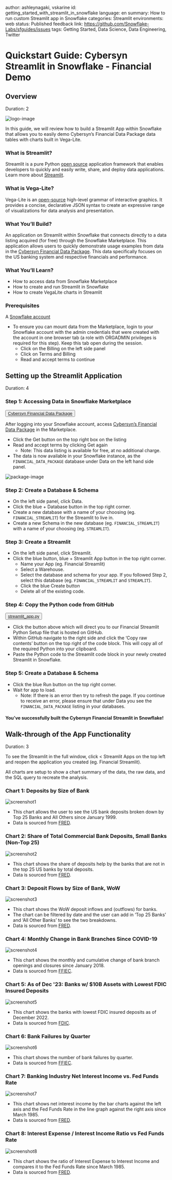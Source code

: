 author: ashleynagaki, vskarine
id: getting_started_with_streamlit_in_snowflake
language: en
summary: How to run custom Streamlit app in Snowflake 
categories: Streamlit
environments: web
status: Published 
feedback link: https://github.com/Snowflake-Labs/sfguides/issues
tags: Getting Started, Data Science, Data Engineering, Twitter 

# Quickstart Guide: Cybersyn Streamlit in Snowflake - Financial Demo
<!-- ------------------------ -->
## Overview 
Duration: 2

![logo-image](assets/FinancialDataSnowflakeNativeApp.png)

In this guide, we will review how to build a Streamlit App within Snowflake that allows you to easily demo Cybersyn’s Financial Data Package data tables with charts built in Vega-Lite.

### What is Streamlit?
Streamlit is a pure Python [open source](https://github.com/streamlit/streamlit) application framework that enables developers to quickly and easily write, share, and deploy data applications. Learn more about [Streamlit](https://streamlit.io/).

### What is Vega-Lite? 
Vega-Lite is an [open-source](https://vega.github.io/vega-lite/) high-level grammar of interactive graphics. It provides a concise, declarative JSON syntax to create an expressive range of visualizations for data analysis and presentation.

### What You’ll Build?
An application on Streamlit within Snowflake that connects directly to a data listing acquired (for free) through the Snowflake Marketplace. This application allows users to quickly demonstrate usage examples from data in the [Cybersyn Financial Data Package](https://app.snowflake.com/marketplace/listing/GZTSZAS2KF7/cybersyn-inc-financial-data-package?search=financial%20data%20package). This data specifically focuses on the US banking system and respective financials and performance.

### What You’ll Learn? 
- How to access data from Snowflake Marketplace
- How to create and run Streamlit in Snowflake
- How to create VegaLite charts in Streamlit

### Prerequisites
A [Snowflake account](https://signup.snowflake.com/?utm_cta=quickstarts_)
- To ensure you can mount data from the Marketplace, login to your Snowflake account with the admin credentials that were created with the account in one browser tab (a role with ORGADMIN privileges is required for this step). Keep this tab open during the session.
  - Click on the Billing on the left side panel
  - Click on Terms and Billing
  - Read and accept terms to continue


<!-- ------------------------ -->
## Setting up the Streamlit Application
Duration: 4

### Step 1: Accessing Data in Snowflake Marketplace
<button>[Cybersyn Financial Data Package](https://app.snowflake.com/marketplace/listing/GZTSZAS2KF7)</button>

After logging into your Snowflake account, access [Cybersyn’s Financial Data Package](https://app.snowflake.com/marketplace/listing/GZTSZAS2KF7/cybersyn-inc-financial-data-package?search=financial%20data%20package) in the Marketplace. 
- Click the Get button on the top right box on the listing
- Read and accept terms by clicking Get again 
  - Note: This data listing is available for free, at no additional charge. 
- The data is now available in your Snowflake instance, as the `FINANCIAL_DATA_PACKAGE` database under Data on the left hand side panel.

![package-image](assets/MarketplaceDataListing.png)

### Step 2: Create a Database & Schema
- On the left side panel, click Data. 
- Click the blue + Database button in the top right corner. 
- Create a new database with a name of your choosing (eg. `FINANCIAL_STREAMLIT`) for the Streamlit to live in.
- Create a new Schema in the new database (eg. `FINANCIAL_STREAMLIT`) with a name of your choosing (eg. `STREAMLIT`).

### Step 3: Create a Streamlit
- On the left side panel, click Streamlit. 
- Click the blue button, blue + Streamlit App button in the top right corner.
  - Name your App (eg. Financial Streamlit)
  - Select a Warehouse. 
  - Select the database and schema for your app. If you followed Step 2, select this database (eg. `FINANCIAL_STREAMLIT` and `STREAMLIT`).
  - Click the blue Create button
  - Delete all of the existing code.

### Step 4: Copy the Python code from GitHub
<button>[streamlit_app.py](https://github.com/cybersyn-data/streamlit-in-snowflake-example/blob/main/streamlit_app.py)</button>

- Click the button above which will direct you to our Financial Streamlit Python Setup file that is hosted on GitHub. 
- Within GitHub navigate to the right side and click the ‘Copy raw contents’ button on the top right of the code block. This will copy all of the required Python into your clipboard. 
- Paste the Python code to the Streamlit code block in your newly created Streamlit in Snowflake.

### Step 5: Create a Database & Schema
- Click the blue Run button  on the top right corner. 
- Wait for app to load. 
  - Note: If there is an error then try to refresh the page. If you continue to receive an error, please ensure that under Data you see the `FINANCIAL_DATA_PACKAGE` listing in your databases. 

#### You’ve successfully built the Cybersyn Financial Streamlit in Snowflake!


<!-- ------------------------ -->
## Walk-through of the App Functionality
Duration: 3

To see the Streamlit in the full window, click < Streamlit Apps on the top left and reopen the application you created (eg. Financial Streamlit).

All charts are setup to show a chart summary of the data, the raw data, and the SQL query to recreate the analysis.
 
### Chart 1: Deposits by Size of Bank
![screenshot1](assets/DepositsbySizeofBank.png)
- This chart allows the user to see the US bank deposits broken down by Top 25 Banks and All Others since January 1999. 
- Data is sourced from [FRED](https://fred.stlouisfed.org/tags/series). 

### Chart 2: Share of Total Commercial Bank Deposits, Small Banks (Non-Top 25)
![screenshot2](assets/ShareofTotalCommercialBankDeposits.png)
- This chart shows the share of deposits help by the banks that are not in the top 25 US banks by total deposits. 
- Data is sourced from [FRED](https://fred.stlouisfed.org/tags/series). 

### Chart 3: Deposit Flows by Size of Bank, WoW
![screenshot3](assets/DepositFlowsbySizeofBank.png)
- This chart shows the WoW deposit inflows and (outflows) for banks. 
- The chart can be filtered by date and the user can add in ‘Top 25 Banks’ and ‘All Other Banks’ to see the two breakdowns.
- Data is sourced from [FRED](https://fred.stlouisfed.org/tags/series).

### Chart 4: Monthly Change in Bank Branches Since COVID-19
![screenshot4](assets/MonthlyChangeinBankBranchesSinceCOVID-19.png)
- This chart shows the monthly and cumulative change of bank branch openings and closures since January 2018. 
- Data is sourced from [FFIEC](https://www.ffiec.gov/npw/FinancialReport/DataDownload).

### Chart 5: As of Dec '23: Banks w/ $10B Assets with Lowest FDIC Insured Deposits
![screenshot5](assets/Dec_23-banks_w_10B_Assets.png)
- This chart shows the banks with lowest FDIC insured deposits as of December 2022. 
- Data is sourced from [FDIC](https://banks.data.fdic.gov/docs/).

### Chart 6: Bank Failures by Quarter
![screenshot6](assets/Bank_Failures_by_Quarter.png)
- This chart shows the number of bank failures by quarter. 
- Data is sourced from [FFIEC](https://www.ffiec.gov/npw/FinancialReport/DataDownload).

### Chart 7: Banking Industry Net Interest Income vs. Fed Funds Rate
![screenshot7](assets/Banking_Industry_Net_Interest_Income_v_Fed_Funds.png)
- This chart shows net interest income by the bar charts against the left axis and the Fed Funds Rate in the line graph against the right axis since March 1985. 
- Data is sourced from [FRED](https://fred.stlouisfed.org/tags/series).

### Chart 8: Interest Expense / Interest Income Ratio vs Fed Funds Rate
![screenshot8](assets/InterestExpenseInterestIncomeRatiovFedFunds.png)
- This chart shows the ratio of Interest Expense to Interest Income and compares it to the Fed Funds Rate since March 1985.
- Data is sourced from [FRED](https://fred.stlouisfed.org/tags/series).

